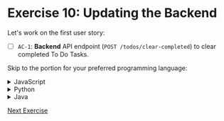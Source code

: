 # Exercise 10: Updating the Backend

Let's work on the first user story:

- [ ] `AC-1`: **Backend** API endpoint (`POST /todos/clear-completed`) to clear completed To Do Tasks.

Skip to the portion for your preferred programming language:

<details>
<summary>JavaScript</summary>

## JavaScript

### Updating the Unit Test

1. In the **"Backend App"** workspace, open the test file: `test/todoRoutes.test.js`

2. Near the end of the file (after line 76), add this test function:

   ```javascript
   it("should clear completed tasks", async () => {
     // New test goes here...
   });
   ```

3. We will add the new test code now:

   ```javascript
   it("should clear completed tasks", async () => {
     // Arrange
     await Todo.create({ task: "Done task 1", completed: true });
     await Todo.create({ task: "Done task 2", completed: true });
     await Todo.create({ task: "Procratinating task", completed: false });

     // Act
     await request(app).post(`/todos/clear-completed`).expect(200);

     // Assert
     const remainingTodos = await Todo.findAll();
     expect(remainingTodos).toHaveLength(1);
     expect(remainingTodos[0].task).toEqual("Procratinating task");
   });
   ```

   - The test code will first **Arrange** the stuff we need before we run the test code. In this case, it is creating a 3 To Do items in the Database first - 2 of which are already marked as completed. We sometimes call this a Data Fixture.
   - Next we will **Act** - by executing the new API endpoint.
   - Lastly, we will **Assert** the result (or side effect) of the action above. After making the API call, the completed tasks should be removed from the Database. As such there should only be 1 To Do item left in the database.

   > **Note:** Remember to save the file.

4. Ensure that you do not have an active backend server running. If you are unsure, please check the PORTS tab in vscode ![ports in vscode](../images/exercise10/js_10.png) or else vitest will complain in your terminal about unhandled error.

5. Let's run the test by pressing on the "Play" button that appears in the left gutter next to your test function.

   ![Complete test code](../images/exercise10/js_2.png)

6. The first time you run this, the test should fail (and it's okay). This is because we have not written any production code yet.

   ![First failing test](../images/exercise10/js_3.png)

   Now we can proceed to add the production code.

### Updating the Code

1. In the **"Backend App"** workspace, open the file: `index.js`

2. Near the bottom of the file (after line 75), add this new function:

   ```javascript
   // Delete tasks that has been marked completed
   app.post("/todos/clear-completed", async (req, res) => {
     try {
       await ToDo.destroy({
         where: {
           completed: true,
         },
       });

       res.json({ message: "Completed Tasks Deleted" });
     } catch (err) {
       res.status(500).json({ error: err.message });
     }
   });
   ```

   > **Note:** Remember to save the file.

   The code above interacts with the database via Sequelize to destroy tasks that are marked completed by the user where the task properties on the database reflect the completion via a boolean. If the specific database record is able to be successfully removed, a HTTP JSON response of `{ message: "Completed Tasks Deleted" }` is then reflected on the HTTP client. If there is a failed removal and an error is found, a JSON response status of 500 with the specific caught error will be reflected in the HTTP response body.

3. You can now go back to the test file (`test/todoRoutes.test.js`) and rerun the test by clicking on the red "X" icon in the left gutter next to your test function.

   ![](../images/exercise10/js_6.png)

4. Your test should now pass:

   ![Passing test](../images/exercise10/js_7.png)

   And the right panel should also reflect your test run was successful.

   ![](../images/exercise10/js_8.png)

5. To check that you did not introduce any regression bugs, it's a good practice to run the entire test suite to ensure that all the tests are still passing.

   ![Full test suite run - along with the new feature test](../images/exercise10/js_9.png)

### Trying out the new function

1. Start the **"Backend App"** by running the command: `npm run dev`.

2. Open `docs/todo.http` file.

3. Create a few Tasks by sending the `Create new To Do Item` request a few times. Mark the last one as completed (`"completed": true`).

4. Click on the "Send Request" button for the `Clear Completed To Do Items` request.

   ![Send Request](../images/exercise10/http_try.png)

5. When you try to get the list again, there should be no more completed task in the list. Send a GET request to the endpoint `/todos`

</details>

<details>
<summary>Python</summary>

## Python

### Updating the Unit Test

1. In the **"Backend App"** workspace, open the test file: `test_todos.py`

2. Near the end of the file (after line 81), add this test function:

   ```python
   def test_clear_completed_tasks():
       client.post("/todos/", json={"task": "Done task 1", "completed": True})
       client.post("/todos/", json={"task": "Done task 2", "completed": True})
       client.post(
           "/todos/", json={"task": "Procrastinating task", "completed": False})

       response = client.post("/todos/clear-completed")
       assert response.status_code == 200
       assert response.json() == {"message": "Completed Tasks Deleted"}

       response = client.get("/todos")
       assert response.status_code == 200
       data = response.json()
       assert len(data) == 1
       assert data[0]["task"] == "Procrastinating task"
   ```

   - The test code will first **Arrange** the stuff we need before we run the test code. In this case, it is creating a 3 To Do items in the Database first - 2 of which are already marked as completed. We sometimes call this a Data Fixture.
   - Next we will **Act** - by executing the new API endpoint.
   - Lastly, we will **Assert** the result (or side effect) of the action above. After making the API call, the completed tasks should be removed from the Database. As such there should only be 1 To Do item left in the database.

   > **Note:** Remember to save the file.

3. Let's run the test by pressing on the "Play" button tha appears in the left gutter next to your test function.

   ![Complete test code](../images/exercise10/py_1.png)

4. The first time you run this, the test should fail (and it's okay). This is because we have not written any production code yet.

   ![First failing test](../images/exercise10/py_2.png)

   Now we can proceed to add the production code.

### Updating the Code

1. Open the file: `app/crud.py`

2. At the top of file, after line 1, add this new line:

   ```python
   from sqlalchemy import delete
   ```

3. Near the bottom of the file (after line 38), add this new function:

   ```python
   def delete_completed_todos(db: Session):
      stmt = delete(models.TodoItem).where(
          models.TodoItem.completed.__eq__(True))
      db.execute(stmt)
      db.commit()
   ```

   This will add the Clear Completed To Do items functionality to the DB operations.

   > **Note:** Remember to save the file.

4. Next, open the file: `app/main.py` and this this at the end of the file:

   ```python
   @app.post("/todos/clear-completed")
   def clear_completed(db: Session = Depends(get_db)):
       crud.delete_completed_todos(db)
       return {"message": "Completed Tasks Deleted"}
   ```

   This will add the API endpoint to clear completed To Do items.

   > **Note:** Remember to save the file.

5. You can now go back to the test file (`test_todos.py`) and rerun the test by clicking on the red "X" icon in the left gutter next to your test function.

   ![](../images/exercise10/py_3.png)

6. Your test should now pass:

   ![Passing test](../images/exercise10/py_4.png)

   And the right panel should also reflect your test run was successful.

   ![](../images/exercise10/py_5.png)

7. To check that you did not introduce any regression bugs, it's a good practice to run the entire test suite to ensure that all the tests are still passing.

   ![Full test suite run - along with the new feature test](../images/exercise10/py_6.png)

### Trying out the new function

1. Start the **"Backend App"** by running the command: `make run`.

2. Open `docs/todo.http` file.

3. Create a few Tasks by sending the `Create new To Do Item` request a few times. Mark the last one as completed (`"completed": true`).

4. Click on the "Send Request" button for the `Clear Completed To Do Items` request.

   ![Send Request](../images/exercise10/http_try.png)

5. When you try to get the list again, there should be no more completed task in the list.

</details>

<details>
<summary>Java</summary>

## Java

With the Java implementation, we have quite a number of files to update. We will make the changes from the inside out - starting with the **Repository**, then the **Service**, and finally the **Controller** integration test.

### Updating the Repository

1. In the **"Backend App"** workspace, open the test file: `src/main/java/com/tddworkshops/todolist/repository/TodoRepository.java`

2. In the interface class, add this line in the class:

   ```java
   void deleteByCompleted(boolean completed);
   ```

   This will add the method to delete all completed To Do items.

   > **Note:** Remember to save the file.

3. Next we add the unit test to check this behavior. Open the test file: `src/test/java/com/tddworkshops/todolist/repository/TodoRepositoryTest.java`

4. In the `TodoRepositoryTest` class (add a new line after line 32), add this test function:

   ```java
   @Test
    void whenDeletedByCompleted_thenReturnAllUnclearedTodos() {
        // Arrange
        Todo task1 = new Todo(null, "Incomplete Task", false);
        Todo task2 = new Todo(null, "Completed Task", true);
        todoRepository.save(task1);
        todoRepository.save(task2);

        // Act - Remove all completed tasks
        todoRepository.deleteByCompleted(true);

        // Assert
        List<Todo> todoList = todoRepository.findAll();
        assertThat(todoList).hasSize(1);
        assertThat(todoList.get(0).getTask()).isEqualTo("Incomplete Task");

        // Act - Remove all incomplete tasks
        todoRepository.deleteByCompleted(false);

        // Assert
        todoList = todoRepository.findAll();
        assertThat(todoList).hasSize(0);
    }
   ```

   - The test code will first **Arrange** the stuff we need before we run the test code. In this case, it is creating a 2 To Do items in the Database first - 1 of which are already marked as completed. We sometimes call this a Data Fixture.
   - Next we will **Act** - by executing the new method.
   - Lastly, we will **Assert** the result (or side effect) of the action above. After making the API call, the completed tasks should be removed from the Database. As such there should only be 1 To Do item left in the database.

   > **Note:** Remember to save the file.

5. Let's run the test by pressing on the "Play" button tha appears in the left gutter next to your test function.

   ![Complete test code](../images/exercise10/java_1.png)

6. That unit test should pass.

   ![Passing test](../images/exercise10/java_2.png)

### Updating the Service

1. Let's use the new **Repository** method in the **Service**. Open the file: `src/main/java/com/tddworkshops/todolist/service/TodoService.java`

2. In the `TodoService` class, add this new method:

   ```java
   @Transactional
   public void clearCompletedTodos() {
       todoRepository.deleteByCompleted(true);
   }
   ```

   - This will add the method to clear all completed To Do items.
   - You might see an error with the `@Transactional` annotation. You can hover your cursor on the error, click on **"Quick Fix"**, and select **"Import Tranactional (org.springframework.transaction.annotation)"**.
   - Or you can fix this by adding the following import statement at the top of the file:

     ```java
     import org.springframework.transaction.annotation.Transactional;
     ```

   > **Note:** Remember to save the file.

3. As this new method is only 1 line, and we have already tested the functionality in the **Repository** test, we do not need to add a new test for this method.

### Updating the Controller

1. Let's use the new **Service** method in the **Controller**. Open the file: `src/main/java/com/tddworkshops/todolist/controller/TodoController.java`

2. In the `TodoController` class, add this new method:

   ```java
   @PostMapping("/clear-completed")
   public ResponseEntity<String> clearCompletedTodos() {
       todoService.clearCompletedTodos();
       return ResponseEntity.ok("Completed Tasks Deleted");
   }
   ```

   - This will add the API endpoint to clear completed To Do items.

   > **Note:** Remember to save the file.

3. Next, we update our Integration test to check this behavior. Open the file: `src/test/java/com/tddworkshops/todolist/TodolistApplicationTests.java`

4. Add these 2 new code block to the `test_create_todo()` test.

   ```java
   // Create completed task
   	webTestClient.post()
   			.uri("/todos")
   			.contentType(MediaType.APPLICATION_JSON)
   			.bodyValue("{\"task\": \"Completed Task\", \"completed\": true}")
   			.exchange()
   			.expectStatus()
   			.isOk();

   	// Validate cleared completed tasks
   	webTestClient.post()
   			.uri("/todos/clear-completed")
   			.exchange()
   			.expectStatus()
   			.isOk()
   			.expectBody(String.class)
   			.isEqualTo("Completed Tasks Deleted");
   ```

5. Next we run the test by pressing on the "Play" button tha appears in the left gutter next to your test function.

   ![Complete test code](../images/exercise10/java_3.png)

6. That unit test should pass.

   ![Passing test](../images/exercise10/java_4.png)

### Trying out the new function

1. Start the **"Backend App"**.

2. Open `docs/todo.http` file.

3. Create a few Tasks by sending the `Create new To Do Item` request a few times. Mark the last one as completed (`"completed": true`).

4. Click on the "Send Request" button for the `Clear Completed To Do Items` request.

   ![Send Request](../images/exercise10/http_try.png)

5. When you try to get the list again, there should be no more completed task in the list.

### Refactoring

1. You'll notice that the API response from the `/clear-completed` endpoint is just a simple message. We can refactor this to return a JSON object instead.

2. First, let's update the Integration test to check for the new JSON response. Open the file: `src/test/java/com/tddworkshops/todolist/TodolistApplicationTests.java`

3. Update the test code block to check for the new JSON response:

   ```java
   // Validate cleared completed tasks
   webTestClient.post()
           .uri("/todos/clear-completed")
           .exchange()
           .expectStatus()
           .isOk()
           .expectBody()
           .jsonPath("$.message").isEqualTo("Completed Tasks Deleted");
   ```

4. Run the Integration test by pressing on the "Play" button that appears in the left gutter next to your test function.
   ![Run test code](../images/exercise10/java_3.png)

5. The last portion of the test should fail.

   ![ code](../images/exercise10/java_5.png)

6. Next, open the file: `src/main/java/com/tddworkshops/todolist/controller/TodoController.java`.

7. Update the `clearCompletedTodos` method to return a JSON object instead of a String:

   ```java
   @PostMapping("/clear-completed")
   public ResponseEntity<Map<String, String>> clearCompletedTodos() {
       todoService.clearCompletedTodos();
       return ResponseEntity.ok(Map.of("message", "Completed Tasks Deleted"));
   }
   ```

   - We changed the `ResponseEntity` to return a `Map<String, String>` object.
   - We use the `Map.of` method to create a new Map object with the key-value pair of `message` and `Completed Tasks Deleted`.
   - You might see an error with the `Map` method. You can hover your cursor on the error, click on **"Quick Fix"**, and select **"Import Map (java.util)"**.

8. Run the Integration test again. It should now pass.

9. Run all the tests to ensure that everything is still working as expected.

   ![Run all tests](../images/exercise10/java_6.png)

</details>

[Next Exercise](./exercise11.md)
